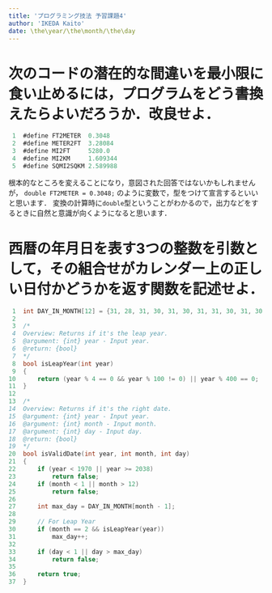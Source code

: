 ```yaml
---
title: 'プログラミング技法 予習課題4'
author: 'IKEDA Kaito'
date: \the\year/\the\month/\the\day
---
```


# 次のコードの潜在的な間違いを最小限に食い止めるには，プログラムをどう書換えたらよいだろうか．改良せよ．
```c
 1  #define FT2METER  0.3048
 2  #define METER2FT  3.28084
 3  #define MI2FT     5280.0
 4  #define MI2KM     1.609344
 5  #define SQMI2SQKM 2.589988
```

根本的なところを変えることになり，意図された回答ではないかもしれませんが，
`double FT2METER = 0.3048;` のように変数で，型をつけて宣言するといいと思います．
変換の計算時に`double`型ということがわかるので，出力などをするときに自然と意識が向くようになると思います．



# 西暦の年月日を表す3つの整数を引数として，その組合せがカレンダー上の正しい日付かどうかを返す関数を記述せよ．

```c
 1  int DAY_IN_MONTH[12] = {31, 28, 31, 30, 31, 30, 31, 31, 30, 31, 30, 31};
 2
 3  /*
 4  Overview: Returns if it's the leap year.
 5  @argument: {int} year - Input year.
 6  @return: {bool}
 7  */
 8  bool isLeapYear(int year)
 9  {
10      return (year % 4 == 0 && year % 100 != 0) || year % 400 == 0;
11  }
12
13  /*
14  Overview: Returns if it's the right date.
15  @argument: {int} year - Input year.
16  @argument: {int} month - Input month.
17  @argument: {int} day - Input day.
18  @return: {bool}
19  */
20  bool isValidDate(int year, int month, int day)
21  {
22      if (year < 1970 || year >= 2038)
23          return false;
24      if (month < 1 || month > 12)
25          return false;
26
27      int max_day = DAY_IN_MONTH[month - 1];
28
29      // For Leap Year
30      if (month == 2 && isLeapYear(year))
31          max_day++;
32
33      if (day < 1 || day > max_day)
34          return false;
35
36      return true;
37  }
```